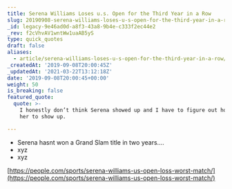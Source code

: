 ```yaml
---
title: Serena Williams Loses u.s. Open for the Third Year in a Row
slug: 20190908-serena-williams-loses-u-s-open-for-the-third-year-in-a-row
_id: legacy-9e46ad0d-a8f3-43a8-9b4e-c333f2ec44e2
_rev: f2cVhvAV1wntWw1uaAB5yS
type: quick_quotes
draft: false
aliases:
  - article/serena-williams-loses-u-s-open-for-the-third-year-in-a-row/
_createdAt: '2019-09-08T20:00:45Z'
_updatedAt: '2021-03-22T13:12:18Z'
date: '2019-09-08T20:00:45+00:00'
weight: 50
is_breaking: false
featured_quote:
  quote: >-
    I honestly don’t think Serena showed up and I have to figure out how to get
    her to show up.

---
```

* Serena hasnt won a Grand Slam title in two years….
* xyz
* xyz

[https://people.com/sports/serena-williams-us-open-loss-worst-match/](https://people.com/sports/serena-williams-us-open-loss-worst-match/)